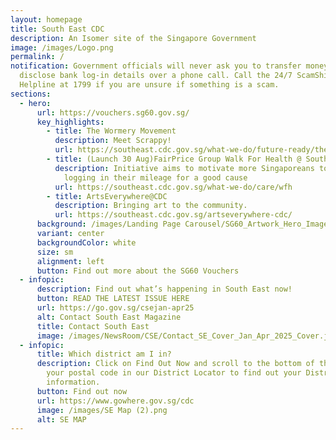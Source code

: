 ```yaml
---
layout: homepage
title: South East CDC
description: An Isomer site of the Singapore Government
image: /images/Logo.png
permalink: /
notification: Government officials will never ask you to transfer money or
  disclose bank log-in details over a phone call. Call the 24/7 ScamShield
  Helpline at 1799 if you are unsure if something is a scam.
sections:
  - hero:
      url: https://vouchers.sg60.gov.sg/
      key_highlights:
        - title: The Wormery Movement
          description: Meet Scrappy!
          url: https://southeast.cdc.gov.sg/what-we-do/future-ready/thewormerymovement/
        - title: (Launch 30 Aug)FairPrice Group Walk For Health @ South East
          description: Initiative aims to motivate more Singaporeans to walk or run while
            logging in their mileage for a good cause
          url: https://southeast.cdc.gov.sg/what-we-do/care/wfh
        - title: ArtsEverywhere@CDC
          description: Bringing art to the community.
          url: https://southeast.cdc.gov.sg/artseverywhere-cdc/
      background: /images/Landing Page Carousel/SG60_Artwork_Hero_Image_Adapted.png
      variant: center
      backgroundColor: white
      size: sm
      alignment: left
      button: Find out more about the SG60 Vouchers
  - infopic:
      description: Find out what’s happening in South East now!
      button: READ THE LATEST ISSUE HERE
      url: https://go.gov.sg/csejan-apr25
      alt: Contact South East Magazine
      title: Contact South East
      image: /images/NewsRoom/CSE/Contact_SE_Cover_Jan_Apr_2025_Cover.jpg
  - infopic:
      title: Which district am I in?
      description: Click on Find Out Now and scroll to the bottom of the page, enter
        your postal code in our District Locator to find out your District's
        information.
      button: Find out now
      url: https://www.gowhere.gov.sg/cdc
      image: /images/SE Map (2).png
      alt: SE MAP
---
```

